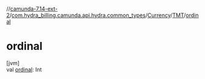 //[camunda-7.14-ext-2](../../../../index.md)/[com.hydra_billing.camunda.api.hydra.common_types](../../index.md)/[Currency](../index.md)/[TMT](index.md)/[ordinal](ordinal.md)

# ordinal

[jvm]\
val [ordinal](ordinal.md): Int

